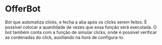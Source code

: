 # OfferBot
 Bot que automatiza clicks, e fecha a aba após os clicks serem feitos. É possível colocar a quantidade de vezes que essa função será executada. 
 O bot também conta com a função de simular clicks, onde é possível verificar as cordenadas do click, auxiliando na hora de configura-lo. 
